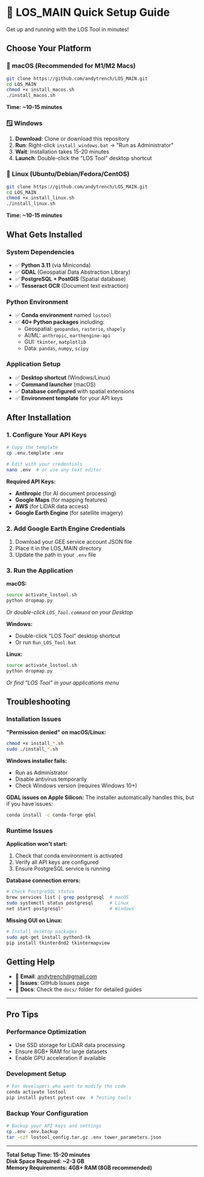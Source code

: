 # 🚀 LOS_MAIN Quick Setup Guide

Get up and running with the LOS Tool in minutes!

## Choose Your Platform

### 📱 macOS (Recommended for M1/M2 Macs)
```bash
git clone https://github.com/andytrench/LOS_MAIN.git
cd LOS_MAIN
chmod +x install_macos.sh
./install_macos.sh
```
**Time: ~10-15 minutes**

### 🪟 Windows
1. **Download**: Clone or download this repository
2. **Run**: Right-click `install_windows.bat` → "Run as Administrator"  
3. **Wait**: Installation takes 15-20 minutes
4. **Launch**: Double-click the "LOS Tool" desktop shortcut

### 🐧 Linux (Ubuntu/Debian/Fedora/CentOS)
```bash
git clone https://github.com/andytrench/LOS_MAIN.git
cd LOS_MAIN
chmod +x install_linux.sh
./install_linux.sh
```
**Time: ~10-15 minutes**

## What Gets Installed

### System Dependencies
- ✅ **Python 3.11** (via Miniconda)
- ✅ **GDAL** (Geospatial Data Abstraction Library)
- ✅ **PostgreSQL + PostGIS** (Spatial database)
- ✅ **Tesseract OCR** (Document text extraction)

### Python Environment
- ✅ **Conda environment** named `lostool`
- ✅ **40+ Python packages** including:
  - Geospatial: `geopandas`, `rasterio`, `shapely`
  - AI/ML: `anthropic`, `earthengine-api`
  - GUI: `tkinter`, `matplotlib`
  - Data: `pandas`, `numpy`, `scipy`

### Application Setup
- ✅ **Desktop shortcut** (Windows/Linux)
- ✅ **Command launcher** (macOS)
- ✅ **Database configured** with spatial extensions
- ✅ **Environment template** for your API keys

## After Installation

### 1. Configure Your API Keys
```bash
# Copy the template
cp .env.template .env

# Edit with your credentials
nano .env  # or use any text editor
```

**Required API Keys:**
- **Anthropic** (for AI document processing)
- **Google Maps** (for mapping features)
- **AWS** (for LiDAR data access)
- **Google Earth Engine** (for satellite imagery)

### 2. Add Google Earth Engine Credentials
1. Download your GEE service account JSON file
2. Place it in the LOS_MAIN directory
3. Update the path in your `.env` file

### 3. Run the Application

**macOS:**
```bash
source activate_lostool.sh
python dropmap.py
```
*Or double-click `LOS_Tool.command` on your Desktop*

**Windows:**
- Double-click "LOS Tool" desktop shortcut
- Or run `Run_LOS_Tool.bat`

**Linux:**
```bash
source activate_lostool.sh
python dropmap.py
```
*Or find "LOS Tool" in your applications menu*

## Troubleshooting

### Installation Issues

**"Permission denied" on macOS/Linux:**
```bash
chmod +x install_*.sh
sudo ./install_*.sh
```

**Windows installer fails:**
- Run as Administrator
- Disable antivirus temporarily
- Check Windows version (requires Windows 10+)

**GDAL issues on Apple Silicon:**
The installer automatically handles this, but if you have issues:
```bash
conda install -c conda-forge gdal
```

### Runtime Issues

**Application won't start:**
1. Check that conda environment is activated
2. Verify all API keys are configured
3. Ensure PostgreSQL service is running

**Database connection errors:**
```bash
# Check PostgreSQL status
brew services list | grep postgresql  # macOS
sudo systemctl status postgresql      # Linux
net start postgresql*                 # Windows
```

**Missing GUI on Linux:**
```bash
# Install desktop packages
sudo apt-get install python3-tk
pip install tkinterdnd2 tkintermapview
```

## Getting Help

- 📧 **Email**: andytrench@gmail.com
- 🐛 **Issues**: GitHub Issues page
- 📖 **Docs**: Check the `docs/` folder for detailed guides

---

## Pro Tips

### Performance Optimization
- Use SSD storage for LiDAR data processing
- Ensure 8GB+ RAM for large datasets
- Enable GPU acceleration if available

### Development Setup
```bash
# For developers who want to modify the code
conda activate lostool
pip install pytest pytest-cov  # Testing tools
```

### Backup Your Configuration
```bash
# Backup your API keys and settings
cp .env .env.backup
tar -czf lostool_config.tar.gz .env tower_parameters.json
```

---

**Total Setup Time: 15-20 minutes**  
**Disk Space Required: ~2-3 GB**  
**Memory Requirements: 4GB+ RAM (8GB recommended)**